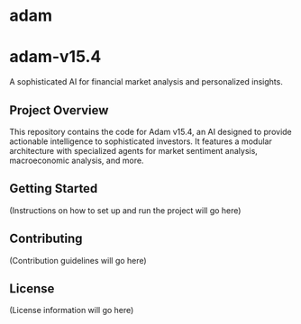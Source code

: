 # adam
# adam-v15.4

A sophisticated AI for financial market analysis and personalized insights.

## Project Overview

This repository contains the code for Adam v15.4, an AI designed to provide actionable intelligence to sophisticated investors.  It features a modular architecture with specialized agents for market sentiment analysis, macroeconomic analysis, and more.

## Getting Started

(Instructions on how to set up and run the project will go here)

## Contributing

(Contribution guidelines will go here)

## License

(License information will go here)
